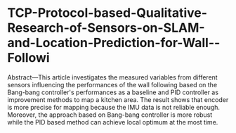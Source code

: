 # TCP-Protocol-based-Qualitative-Research-of-Sensors-on-SLAM-and-Location-Prediction-for-Wall--Followi

Abstract—This article investigates the measured variables from different sensors influencing the performances of the wall following based on the Bang-bang controller's performances as a baseline and PID controller as improvement methods to map a kitchen area. The result shows that encoder is more precise for mapping because the IMU data is not reliable enough. Moreover, the approach based on Bang-bang controller is more robust while the PID based method can achieve local optimum at the most time.
